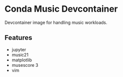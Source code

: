 # Conda Music Devcontainer

Devcontainer image for handling music workloads.

## Features

- jupyter
- music21
- matplotlib
- musescore 3
- vim
